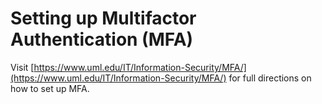 # Setting up Multifactor Authentication (MFA)

Visit [https://www.uml.edu/IT/Information-Security/MFA/](https://www.uml.edu/IT/Information-Security/MFA/) for full directions on how to set up MFA.
